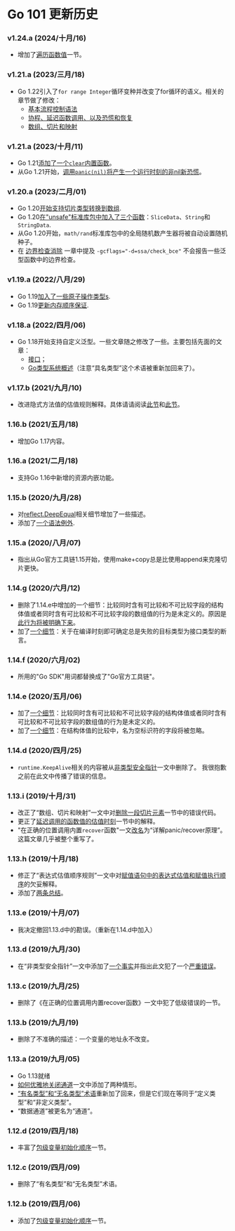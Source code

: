 
# Go 101 更新历史

### v1.24.a (2024/十月/16)

* 增加了[遍历函数值](https://gfw.go101.org/article/function.html#range)一节。

### v1.21.a (2023/三月/18)

* Go 1.22引入了`for range Integer`循环变种并改变了for循环的语义。相关的章节做了修改：
  * [基本流程控制语法](https://go101.org/article/control-flows.html#for-semantic-change)
  * [协程、延迟函数调用、以及恐慌和恢复](https://go101.org/article/control-flows-more.html#argument-evaluation-moment)
  * [数组、切片和映射](https://go101.org/article/container.html#iteration)

### v1.21.a (2023/十月/11)

* Go 1.21[添加了一个`clear`内置函数](https://go101.org/article/container.html#clear)。
* 从Go 1.21开始，[调用`panic(nil)`将产生一个运行时刻的非nil新恐慌](https://go101.org/article/panic-and-recover-use-cases.html#avoid-verbose)。

### v1.20.a (2023/二月/01)

* Go 1.20[开始支持切片类型转换到数组](https://gfw.go101.org/article/container.html#slice-to-array).
* Go 1.20[在"unsafe"标准库包中加入了三个函数](https://gfw.go101.org/article/unsafe.html)：`SliceData`、`String`和`StringData`.
* 从Go 1.20开始，`math/rand`标准库包中的全局随机数产生器将被自动设置随机种子。
* 在 [边界检查消除](https://gfw.go101.org/article/bounds-check-elimination.html) 一章中提及 `-gcflags="-d=ssa/check_bce"` 不会报告一些泛型函数中的边界检查。

### v1.19.a (2022/八月/29)

* Go 1.19[加入了一些原子操作类型s](https://gfw.go101.org/article/concurrent-atomic-operation.html).
* Go 1.19[更新内存顺序保证](https://gfw.go101.org/article/memory-model.html#atomic).

### v1.18.a (2022/四月/06)

* Go 1.18开始支持自定义泛型。一些文章随之修改了一些。主要包括先面的文章：
  * [接口](https://gfw.go101.org/article/interface.html)；
  * [Go类型系统概述](https://gfw.go101.org/article/type-system-overview.html)（注意“具名类型”这个术语被重新加回来了）。

### v1.17.b (2021/九月/10)

* 改进隐式方法值的估值规则解释。具体请请阅读[此节](https://gfw.go101.org/article/method.html#method-value-Normalization)和[此节](https://gfw.go101.org/article/type-embedding.html#method-value-evaluation)。


### 1.16.b (2021/五月/18)

* 增加Go 1.17内容。

### 1.16.a (2021/二月/18)

* 支持Go 1.16中新增的资源内嵌功能。

### 1.15.b (2020/九月/28)

* 对[reflect.DeepEqual](https://gfw.go101.org/article/details.html#reflect-deep-equal)相关细节增加了一些描述。
* 添加了[一个语法例外](https://gfw.go101.org/article/exceptions.html#code-block-following-else).

### 1.15.a (2020/八月/07)

* 指出从Go官方工具链1.15开始，使用make+copy总是比使用append来克隆切片更快。

### 1.14.g (2020/六月/12)

* 删除了1.14.e中增加的一个细节：比较同时含有可比较和不可比较字段的结构体值或者同时含有可比较和不可比较字段的数组值的行为是未定义的。原因是[此行为将被明确下来](https://github.com/golang/go/issues/8606)。
* 加了[一个细节](https://gfw.go101.org/article/details.html#impossible-to-interface-assertion)：关于在编译时刻即可确定总是失败的目标类型为接口类型的断言。

### 1.14.f (2020/六月/02)

* 所用的"Go SDK"用词都替换成了"Go官方工具链"。

### 1.14.e (2020/五月/06)

* 加了[一个细节](https://gfw.go101.org/article/details.html#compare-values-with-both-comparable-and-incomparable-parts)：比较同时含有可比较和不可比较字段的结构体值或者同时含有可比较和不可比较字段的数组值的行为是未定义的。
* 加了[一个细节](https://gfw.go101.org/article/details.html#blank-fields-are-ignored-in-comparisons)：在结构体值的比较中，名为空标识符的字段将被忽略。

### 1.14.d (2020/四月/25)

* `runtime.KeepAlive`相关的内容被从[非类型安全指针](https://gfw.go101.org/article/unsafe.html)一文中删除了。
  我很抱歉之前在此文中传播了错误的信息。

### 1.13.i (2019/十月/31)

* 改正了“数组、切片和映射”一文中对[删除一段切片元素](https://gfw.go101.org/article/container.html#delete-slice-elements)一节中的错误代码。
* 更正了[延迟调用的函数值的估值时刻](https://gfw.go101.org/article/function.html#function-evaluation-time)一节中的解释。
* "在正确的位置调用内置<code>recover</code>函数"一文[改名](https://gfw.go101.org/article/panic-and-recover-more.html)为“详解panic/recover原理”。这篇文章几乎被整个重写了。

### 1.13.h (2019/十月/18)

* 修正了“表达式估值顺序规则”一文中对[赋值语句中的表达式估值和赋值执行顺序](https://gfw.go101.org/article/evaluation-orders.html#value-assignment)的欠妥解释。
* 添加了[两条总结](https://gfw.go101.org/article/101.html#compiler-optimizations)。

### 1.13.e (2019/十月/07)

* 我决定撤回1.13.d中的勘误。（重新在1.14.d中加入）

### 1.13.d (2019/九月/30)

* 在“非类型安全指针”一文中添加了<a href="https://gfw.go101.org/article/unsafe.html#fact-value-address-might-change">一个事实</a>并指出此文犯了一个<a href="https://gfw.go101.org/article/unsafe.html#pattern-convert-to-uintptr-and-back">严重错误</a>。
  
### 1.13.c (2019/九月/25)

* 删除了《在正确的位置调用内置recover函数》一文中犯了低级错误的一节。

### 1.13.b (2019/九月/19)

* 删除了不准确的描述：一个变量的地址永不改变。

### 1.13.a (2019/九月/05)

* Go 1.13就绪
* [如何优雅地关闭通道](https://gfw.go101.org/article/channel-closing.html)一文中添加了两种情形。
* [“有名类型”和“无名类型”术语](https://gfw.go101.org/article/type-system-overview.html#unnamed-type)重新加了回来，但是它们现在等同于“定义类型”和“非定义类型”。
* “数据通道”被更名为“通道”。

### 1.12.d (2019/四月/18)

* 丰富了[包级变量初始化顺序](https://gfw.go101.org/article/evaluation-orders.html#package-level-variables)一节。

### 1.12.c (2019/四月/09)

* 删除了“有名类型”和“无名类型”术语。

### 1.12.b (2019/四月/06)

* 添加了[包级变量初始化顺序](https://gfw.go101.org/article/evaluation-orders.html#package-level-variables)一节。

